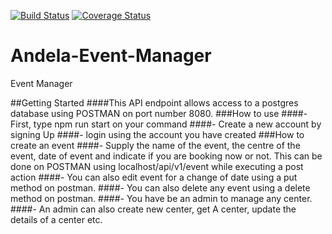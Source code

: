 [![Build Status](https://travis-ci.org/albert85/Andela-Event-Manager.svg?branch=develop)](https://travis-ci.org/albert85/Andela-Event-Manager)
[![Coverage Status](https://coveralls.io/repos/github/albert85/Andela-Event-Manager/badge.svg)](https://coveralls.io/github/albert85/Andela-Event-Manager)
# Andela-Event-Manager
Event Manager

##Getting Started
####This API endpoint allows access to a postgres database using POSTMAN on port number 8080.
###How to use
####- First, type npm run start on your command
####- Create a new account by signing Up
####- login using the account you have created ###How to create an event
####- Supply the name of the event, the centre of the event, date of event and indicate if you are booking now or not. This can be done on POSTMAN using localhost/api/v1/event while executing a post action
####- You can also edit event for a change of date using a put method on postman.
####- You can also delete any event using a delete method on postman.
####- You have be an admin to manage any center.
####- An admin can also create new center, get A center, update the details of a center etc.